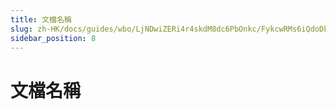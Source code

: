 ```yaml
---
title: 文檔名稱
slug: zh-HK/docs/guides/wbo/LjNDwiZERi4r4skdM8dc6PbOnkc/FykcwRMs6iQdoDkeXB0cbIxjnYg
sidebar_position: 8
---
```



# 文檔名稱

